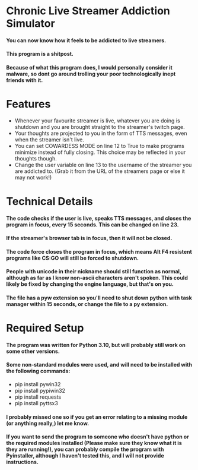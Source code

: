# Chronic Live Streamer Addiction Simulator
#### You can now know how it feels to be addicted to live streamers.
#### This program is a shitpost.
#### Because of what this program does, I would personally consider it malware, so dont go around trolling your poor technologically inept friends with it.

# Features
 - Whenever your favourite streamer is live, whatever you are doing is shutdown and you are brought straight to the streamer's twitch page.
 - Your thoughts are projected to you in the form of TTS messages, even when the streamer isn't live.
 - You can set COWARDESS MODE on line 12 to True to make programs minimize instead of fully closing. This choice may be reflected in your thoughts though.
 - Change the user variable on line 13 to the username of the streamer you are addicted to. (Grab it from the URL of the streamers page or else it may not work!)

# Technical Details
#### The code checks if the user is live, speaks TTS messages, and closes the program in focus, every 15 seconds. This can be changed on line 23.
#### If the streamer's browser tab is in focus, then it will not be closed.
#### The code force closes the program in focus, which means Alt F4 resistent programs like CS:GO will still be forced to shutdown.
#### People with unicode in their nickname should still function as normal, although as far as I know non-ascii characters aren't spoken. This could likely be fixed by changing the engine language, but that's on you.
#### The file has a pyw extension so you'll need to shut down python with task manager within 15 seconds, or change the file to a py extension.

# Required Setup
#### The program was written for Python 3.10, but will probably still work on some other versions.
#### Some non-standard modules were used, and will need to be installed with the following commands:
 - pip install pywin32
 - pip install pypiwin32
 - pip install requests
 - pip install pyttsx3
#### I probably missed one so if you get an error relating to a missing module (or anything really,) let me know.
#### If you want to send the program to someone who doesn't have python or the required modules installed (Please make sure they know what it is they are running!), you can probably compile the program with Pyinstaller, although I haven't tested this, and I will not provide instructions.
